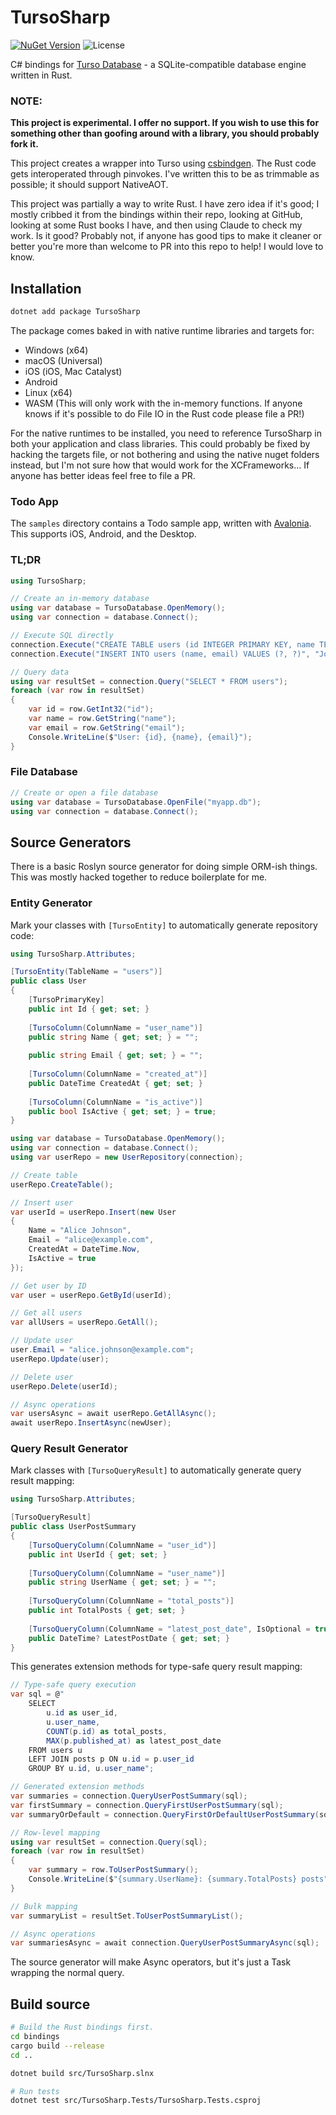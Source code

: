 # TursoSharp

[![NuGet Version](https://img.shields.io/nuget/v/TursoSharp.svg)](https://www.nuget.org/packages/TursoSharp/) ![License](https://img.shields.io/badge/License-MIT-blue.svg)

C# bindings for [Turso Database](https://github.com/tursodatabase/turso) - a SQLite-compatible database engine written in Rust.

### **NOTE**:

**This project is experimental. I offer no support. If you wish to use this for something other than goofing around with a library, you should probably fork it.**

This project creates a wrapper into Turso using [csbindgen](https://github.com/Cysharp/csbindgen/). The Rust code gets interoperated through pinvokes. I've written this to be as trimmable as possible; it should support NativeAOT.

This project was partially a way to write Rust. I have zero idea if it's good; I mostly cribbed it from the bindings within their repo, looking at GitHub, looking at some Rust books I have, and then using Claude to check my work. Is it good? Probably not, if anyone has good tips to make it cleaner or better you're more than welcome to PR into this repo to help! I would love to know.

## Installation

```bash
dotnet add package TursoSharp
```

The package comes baked in with native runtime libraries and targets for:

- Windows (x64)
- macOS (Universal)
- iOS (iOS, Mac Catalyst)
- Android
- Linux (x64)
- WASM (This will only work with the in-memory functions. If anyone knows if it's possible to do File IO in the Rust code please file a PR!)

For the native runtimes to be installed, you need to reference TursoSharp in both your application and class libraries. This could probably be fixed by hacking the targets file, or not bothering and using the native nuget folders instead, but I'm not sure how that would work for the XCFrameworks... If anyone has better ideas feel free to file a PR.

### Todo App

The `samples` directory contains a Todo sample app, written with [Avalonia](https://avaloniaui.net/). This supports iOS, Android, and the Desktop. 

### TL;DR

```csharp
using TursoSharp;

// Create an in-memory database
using var database = TursoDatabase.OpenMemory();
using var connection = database.Connect();

// Execute SQL directly
connection.Execute("CREATE TABLE users (id INTEGER PRIMARY KEY, name TEXT, email TEXT)");
connection.Execute("INSERT INTO users (name, email) VALUES (?, ?)", "John Doe", "john@example.com");

// Query data
using var resultSet = connection.Query("SELECT * FROM users");
foreach (var row in resultSet)
{
    var id = row.GetInt32("id");
    var name = row.GetString("name");
    var email = row.GetString("email");
    Console.WriteLine($"User: {id}, {name}, {email}");
}
```

### File Database

```csharp
// Create or open a file database
using var database = TursoDatabase.OpenFile("myapp.db");
using var connection = database.Connect();
```


## Source Generators

There is a basic Roslyn source generator for doing simple ORM-ish things. This was mostly hacked together to reduce boilerplate for me.

### Entity Generator

Mark your classes with `[TursoEntity]` to automatically generate repository code:

```csharp
using TursoSharp.Attributes;

[TursoEntity(TableName = "users")]
public class User
{
    [TursoPrimaryKey]
    public int Id { get; set; }
    
    [TursoColumn(ColumnName = "user_name")]
    public string Name { get; set; } = "";
    
    public string Email { get; set; } = "";
    
    [TursoColumn(ColumnName = "created_at")]
    public DateTime CreatedAt { get; set; }
    
    [TursoColumn(ColumnName = "is_active")]
    public bool IsActive { get; set; } = true;
}
```

```csharp
using var database = TursoDatabase.OpenMemory();
using var connection = database.Connect();
using var userRepo = new UserRepository(connection);

// Create table
userRepo.CreateTable();

// Insert user
var userId = userRepo.Insert(new User
{
    Name = "Alice Johnson",
    Email = "alice@example.com",
    CreatedAt = DateTime.Now,
    IsActive = true
});

// Get user by ID
var user = userRepo.GetById(userId);

// Get all users
var allUsers = userRepo.GetAll();

// Update user
user.Email = "alice.johnson@example.com";
userRepo.Update(user);

// Delete user
userRepo.Delete(userId);

// Async operations
var usersAsync = await userRepo.GetAllAsync();
await userRepo.InsertAsync(newUser);
```

### Query Result Generator

Mark classes with `[TursoQueryResult]` to automatically generate query result mapping:

```csharp
using TursoSharp.Attributes;

[TursoQueryResult]
public class UserPostSummary
{
    [TursoQueryColumn(ColumnName = "user_id")]
    public int UserId { get; set; }
    
    [TursoQueryColumn(ColumnName = "user_name")]
    public string UserName { get; set; } = "";
    
    [TursoQueryColumn(ColumnName = "total_posts")]
    public int TotalPosts { get; set; }
    
    [TursoQueryColumn(ColumnName = "latest_post_date", IsOptional = true)]
    public DateTime? LatestPostDate { get; set; }
}
```

This generates extension methods for type-safe query result mapping:

```csharp
// Type-safe query execution
var sql = @"
    SELECT 
        u.id as user_id,
        u.user_name,
        COUNT(p.id) as total_posts,
        MAX(p.published_at) as latest_post_date
    FROM users u
    LEFT JOIN posts p ON u.id = p.user_id
    GROUP BY u.id, u.user_name";

// Generated extension methods
var summaries = connection.QueryUserPostSummary(sql);
var firstSummary = connection.QueryFirstUserPostSummary(sql);
var summaryOrDefault = connection.QueryFirstOrDefaultUserPostSummary(sql);

// Row-level mapping
using var resultSet = connection.Query(sql);
foreach (var row in resultSet)
{
    var summary = row.ToUserPostSummary();
    Console.WriteLine($"{summary.UserName}: {summary.TotalPosts} posts");
}

// Bulk mapping
var summaryList = resultSet.ToUserPostSummaryList();

// Async operations
var summariesAsync = await connection.QueryUserPostSummaryAsync(sql);
```

The source generator will make Async operators, but it's just a Task wrapping the normal query.

## Build source

```bash
# Build the Rust bindings first.
cd bindings
cargo build --release
cd ..

dotnet build src/TursoSharp.slnx

# Run tests
dotnet test src/TursoSharp.Tests/TursoSharp.Tests.csproj
```